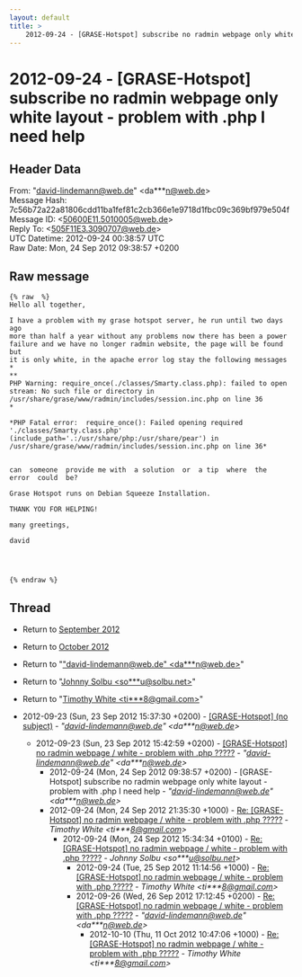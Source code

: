 ```yaml
---
layout: default
title: >
    2012-09-24 - [GRASE-Hotspot] subscribe no radmin webpage only white layout - problem with .php I need help
---
```


# 2012-09-24 - [GRASE-Hotspot] subscribe no radmin webpage only white layout - problem with .php I need help

## Header Data

From: "david-lindemann@web.de" \<da***n@web.de\><br>
Message Hash: 7c56b72a22a81806cdd11ba1fef81c2cb366e1e9718d1fbc09c369bf979e504f<br>
Message ID: \<50600E11.5010005@web.de\><br>
Reply To: \<505F11E3.3090707@web.de\><br>
UTC Datetime: 2012-09-24 00:38:57 UTC<br>
Raw Date: Mon, 24 Sep 2012 09:38:57 +0200<br>

## Raw message

```
{% raw  %}
Hello all together,

I have a problem with my grase hotspot server, he run until two days ago 
more than half a year without any problems now there has been a power 
failure and we have no longer radmin website, the page will be found but 
it is only white, in the apache error log stay the following messages
*
**
PHP Warning: require_once(./classes/Smarty.class.php): failed to open 
stream: No such file or directory in 
/usr/share/grase/www/radmin/includes/session.inc.php on line 36
*

*PHP Fatal error:  require_once(): Failed opening required './classes/Smarty.class.php' (include_path='.:/usr/share/php:/usr/share/pear') in /usr/share/grase/www/radmin/includes/session.inc.php on line 36*


can  someone  provide me with  a solution  or  a tip  where  the  error  could  be?

Grase Hotspot runs on Debian Squeeze Installation.

THANK YOU FOR HELPING!

many greetings,

david




{% endraw %}
```

## Thread

+ Return to [September 2012](/archive/2012/09)
+ Return to [October 2012](/archive/2012/10)

+ Return to "["david-lindemann@web.de" <da***n<span>@</span>web.de>](/authors/da___n_at_web_de)"
+ Return to "[Johnny Solbu <so***u<span>@</span>solbu.net>](/authors/so___u_at_solbu_net)"
+ Return to "[Timothy White <ti***8<span>@</span>gmail.com>](/authors/ti___8_at_gmail_com)"

+ 2012-09-23 (Sun, 23 Sep 2012 15:37:30 +0200) - [[GRASE-Hotspot] (no subject)](/archive/2012/09/245f375cd27cb46edb076d82d64e378f21a70ef125e1f6010175b0b7cec865a1) - _"david-lindemann@web.de" \<da***n@web.de\>_
  + 2012-09-23 (Sun, 23 Sep 2012 15:42:59 +0200) - [[GRASE-Hotspot] no radmin webpage / white - problem with .php ?????](/archive/2012/09/0986b0e679eb9165e6a42b3f94c4cf72fca19b2b7f9585a0203f658ab35e99d7) - _"david-lindemann@web.de" \<da***n@web.de\>_
    + 2012-09-24 (Mon, 24 Sep 2012 09:38:57 +0200) - [GRASE-Hotspot] subscribe no radmin webpage only white layout - problem with .php I need help - _"david-lindemann@web.de" \<da***n@web.de\>_
    + 2012-09-24 (Mon, 24 Sep 2012 21:35:30 +1000) - [Re: [GRASE-Hotspot] no radmin webpage / white - problem with .php	?????](/archive/2012/09/66336d9121f8e4256222d9e2d19d05a6f16d5ae25d26dc3d6c98c64125964541) - _Timothy White \<ti***8@gmail.com\>_
      + 2012-09-24 (Mon, 24 Sep 2012 15:34:34 +0100) - [Re: [GRASE-Hotspot] no radmin webpage / white - problem with .php	?????](/archive/2012/09/eb7990a6859f31a9f5e65c1746dfdb6e584fdac184a548e1414f1458823dc437) - _Johnny Solbu \<so***u@solbu.net\>_
        + 2012-09-24 (Tue, 25 Sep 2012 11:14:56 +1000) - [Re: [GRASE-Hotspot] no radmin webpage / white - problem with .php	?????](/archive/2012/09/aba8572d531df67f946bdcc1d23d4f2d1c56b475418cbe0b0b83857b3a9bd31a) - _Timothy White \<ti***8@gmail.com\>_
        + 2012-09-26 (Wed, 26 Sep 2012 17:12:45 +0200) - [Re: [GRASE-Hotspot] no radmin webpage / white - problem with .php ?????](/archive/2012/09/0351a9223817a26abc946becd928b9c87174d15f898eb25d6ff3533c99750f81) - _"david-lindemann@web.de" \<da***n@web.de\>_
          + 2012-10-10 (Thu, 11 Oct 2012 10:47:06 +1000) - [Re: [GRASE-Hotspot] no radmin webpage / white - problem with .php	?????](/archive/2012/10/1f9db9e13cf6c34f227e487c41f88d912aa64b535b806aeb511a458264806b99) - _Timothy White \<ti***8@gmail.com\>_

